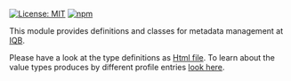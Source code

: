 [![License: MIT](https://img.shields.io/badge/License-MIT-yellow.svg)](https://opensource.org/licenses/MIT)
[![npm](https://img.shields.io/npm/v/%40iqb%2Fmetadata)](https://www.npmjs.com/package/@iqb/metadata)

This module provides definitions and classes for metadata management at [IQB](https://www.iqb.hu-berlin.de).

Please have a look at the type definitions as [Html file](https://iqb-vocabs.github.io/metadata). To learn about the value types produces by different profile entries [look here](https://github.com/iqb-vocabs/metadata/docs/value-types.md). 
